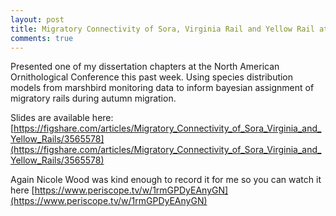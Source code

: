 ```yaml
---
layout: post
title: Migratory Connectivity of Sora, Virginia Rail and Yellow Rail at NAOC
comments: true
---
```


Presented one of my dissertation chapters at the North American Ornithological Conference this past week. Using species distribution models from marshbird monitoring data to inform bayesian assignment of migratory rails during autumn migration. 

Slides are available here: [https://figshare.com/articles/Migratory_Connectivity_of_Sora_Virginia_and_Yellow_Rails/3565578](https://figshare.com/articles/Migratory_Connectivity_of_Sora_Virginia_and_Yellow_Rails/3565578)

Again Nicole Wood was kind enough to record it for me so you can watch it here [https://www.periscope.tv/w/1rmGPDyEAnyGN](https://www.periscope.tv/w/1rmGPDyEAnyGN)
